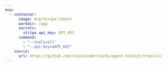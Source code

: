 ```yaml
---
mcp:
  - container:
      image: mcp/stripe:latest
      workdir: /app
      secrets:
        stripe.api_key: API_KEY
      command:
        - "--tools=all"
        - "--api-key=$API_KEY"
    source:
      url: https://github.com/slimslenderslacks/agent-toolkit/tree/slim/docker
---
```


